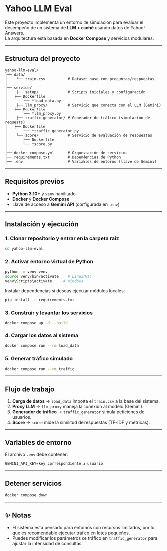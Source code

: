 # Yahoo LLM Eval

Este proyecto implementa un entorno de simulación para evaluar el desempeño de un sistema de **LLM + caché** usando datos de Yahoo! Answers.  
La arquitectura está basada en **Docker Compose** y servicios modulares.

---

##  Estructura del proyecto

```
yahoo-llm-eval/
│── data/
│    └── train.csv          # Dataset base con preguntas/respuestas
│
│── service/
│    ├── setup/             # Scripts iniciales y configuración
│	├── Dockerfile
│       └── *load_data.py
│    ├── llm_proxy/         # Servicio que conecta con el LLM (Gemini)
│	├── Dockerfile
│       └── *llm_proxy.py
│    ├── traffic_generator/ # Generador de tráfico (simulación de requests)
│	├── Dockerfile
│       └── *traffic_generator.py
│    └── score/             # Servicio de evaluación de respuestas
│       ├── Dockerfile
│       └── *score.py
│
│── docker-compose.yml      # Orquestación de servicios
│── requirements.txt        # Dependencias de Python
│── .env                    # Variables de entorno (llave de Gemini)
```

---

##  Requisitos previos

- **Python 3.10+** y `venv` habilitado
- **Docker** y **Docker Compose**
- Llave de acceso a **Gemini API** (configurada en `.env`)

---

##  Instalación y ejecución

### 1. Clonar repositorio y entrar en la carpeta raíz
```bash
cd yahoo-llm-eval
```

### 2. Activar entorno virtual de Python
```bash
python -m venv venv
source venv/bin/activate    # Linux/Mac
venv\Scripts\activate     # Windows
```

Instalar dependencias si deseas ejecutar módulos locales:
```bash
pip install -r requirements.txt
```

### 3. Construir y levantar los servicios
```bash
docker compose up -d --build
```

### 4. Cargar los datos al sistema
```bash
docker compose run --rm load_data
```

### 5. Generar tráfico simulado
```bash
docker compose run --rm traffic
```

---

##  Flujo de trabajo

1. **Carga de datos** → `load_data` importa el `train.csv` a la base del sistema.  
2. **Proxy LLM** → `llm_proxy` maneja la conexión al modelo (Gemini).  
3. **Generador de tráfico** → `traffic_generator` simula peticiones de usuarios.  
4. **Score** → `score` mide la similitud de respuestas (TF-IDF y métricas).  

---

## Variables de entorno

El archivo `.env` debe contener:
```env
GEMINI_API_KEY=key correspondiente a usuario
```

---

##  Detener servicios
```bash
docker compose down
```

---

## ✨ Notas
- El sistema está pensado para entornos con recursos limitados, por lo que es recomendable ejecutar tráfico en lotes pequeños.  
- Puedes modificar los parámetros de tráfico en `traffic_generator` para ajustar la intensidad de consultas.  
